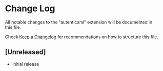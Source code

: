 # Change Log

All notable changes to the "autenticami" extension will be documented in this file.

Check [Keep a Changelog](http://keepachangelog.com/) for recommendations on how to structure this file.

## [Unreleased]

- Initial release
